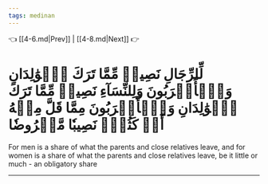 ```yaml
---
tags: medinan
---
```


👈 [[4-6.md|Prev]] | [[4-8.md|Next]] 👉

# لِّلرِّجَالِ نَصِيبٞ مِّمَّا تَرَكَ ٱلۡوَٰلِدَانِ وَٱلۡأَقۡرَبُونَ وَلِلنِّسَآءِ نَصِيبٞ مِّمَّا تَرَكَ ٱلۡوَٰلِدَانِ وَٱلۡأَقۡرَبُونَ مِمَّا قَلَّ مِنۡهُ أَوۡ كَثُرَۚ نَصِيبٗا مَّفۡرُوضٗا

For men is a share of what the parents and close relatives leave, and for women is a share of what the parents and close relatives leave, be it little or much - an obligatory share

---

